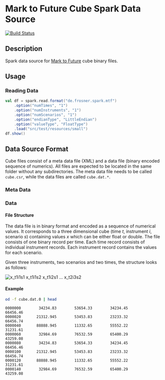 # Mark to Future Cube Spark Data Source

[![Build Status](https://travis-ci.org/FRosner/spark-mtf-cube.svg?branch=master)](https://travis-ci.org/FRosner/spark-mtf-cube)

## Description

Spark data source for [Mark to Future](http://www.cfapubs.org/doi/pdf/10.2469/dig.v31.n1.829) cube binary files.

## Usage

### Reading Data

```scala
val df = spark.read.format("de.frosner.spark.mtf")
    .option("numTimes", "1")
    .option("numInstruments", "1")
    .option("numScenarios", "1")
    .option("endianType", "LittleEndian")
    .option("valueType", "FloatType")
    .load("src/test/resources/small")
df.show()
```


## Data Source Format

Cube files consist of a meta data file (XML) and a data file (binary encoded sequence of numerics).
All files are expected to be located in the same folder without any subdirectories.
The meta data file needs to be called `cube.csr`, while the data files are called `cube.dat.*`.

### Meta Data



### Data

#### File Structure

The data file is in binary format and encoded as a sequence of numerical values.
It corresponds to a three dimensional cube (time _t_, instrument _i_, scenario _s_) containing values _x_ which can be either float or double.
The file consists of one binary record per time.
Each time record consists of individual instrument records.
Each instrument record contains the values for each scenario.

Given three instruments, two scenarios and two times, the structure looks as follows:

![x_t1i1s1 x_t1i1s2 x_t1i2s1 ... x_t2i3s2](http://mathurl.com/jmnj95m.png)

#### Example

```sh
od -f cube.dat.0 | head
```

```
0000000        34234.83        53654.33        34234.45        66456.46
0000020       21312.945        53453.83        23233.32        66456.74
0000040       88888.945        11332.65        55552.22        31231.61
0000060        32984.69        76532.59        65400.29        43259.08
0000080        34234.83        53654.33        34234.45        66456.46
0000100       21312.945        53453.83        23233.32        66456.74
0000120       88888.945        11332.65        55552.22        31231.61
0000140        32984.69        76532.59        65400.29        43259.08
```